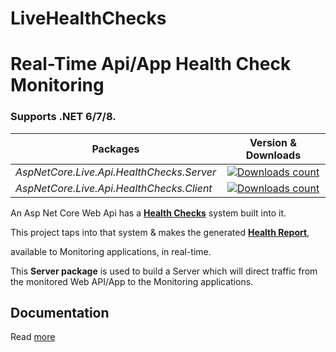 # LiveHealthChecks
# Real-Time Api/App Health Check Monitoring

### Supports .NET 6/7/8.

|Packages|Version & Downloads|
|---------------------------|:---:|
|*AspNetCore.Live.Api.HealthChecks.Server*|[![Downloads count](https://img.shields.io/nuget/dt/AspNetCore.Live.Api.HealthChecks.Server)](https://www.nuget.org/packages/AspNetCore.Live.Api.HealthChecks.Server)|
|*AspNetCore.Live.Api.HealthChecks.Client*|[![Downloads count](https://img.shields.io/nuget/dt/AspNetCore.Live.Api.HealthChecks.Client)](https://www.nuget.org/packages/AspNetCore.Live.Api.HealthChecks.Client)|

An Asp Net Core Web Api has a [**Health Checks**](https://learn.microsoft.com/en-us/aspnet/core/host-and-deploy/health-checks?view=aspnetcore-6.0) system built into it.

This project taps into that system & makes the generated [**Health Report**](https://learn.microsoft.com/en-us/dotnet/api/microsoft.extensions.diagnostics.healthchecks.healthreport?view=dotnet-plat-ext-6.0),

available to Monitoring applications, in real-time.

This **Server package** is used to build a Server which will direct traffic from the monitored Web API/App to the Monitoring applications.

## Documentation

Read [more](https://github.com/VeritasSoftware/LiveHealthChecks)